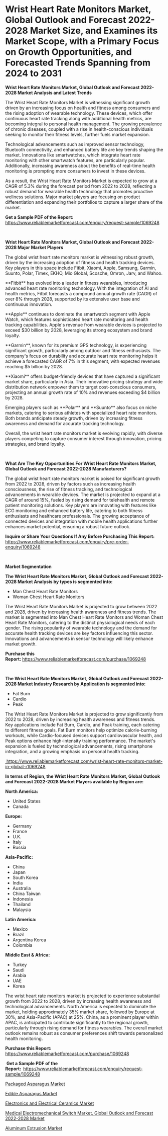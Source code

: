<p><h1>Wrist Heart Rate Monitors Market, Global Outlook and Forecast 2022-2028 Market Size, and Examines its Market Scope, with a Primary Focus on Growth Opportunities, and Forecasted Trends Spanning from 2024 to 2031</h1></p><p><strong>Wrist Heart Rate Monitors Market, Global Outlook and Forecast 2022-2028 Market Analysis and Latest Trends</strong></p>
<p><p>The Wrist Heart Rate Monitors Market is witnessing significant growth driven by an increasing focus on health and fitness among consumers and the rising adoption of wearable technology. These devices, which offer continuous heart rate tracking along with additional health metrics, are becoming integral to personal health management. The growing prevalence of chronic diseases, coupled with a rise in health-conscious individuals seeking to monitor their fitness levels, further fuels market expansion.</p><p>Technological advancements such as improved sensor technology, Bluetooth connectivity, and enhanced battery life are key trends shaping the market. Innovations like smartwatches, which integrate heart rate monitoring with other smartwatch features, are particularly popular. Additionally, increasing awareness about the benefits of real-time health monitoring is prompting more consumers to invest in these devices.</p><p>As a result, the Wrist Heart Rate Monitors Market is expected to grow at a CAGR of 5.3% during the forecast period from 2022 to 2028, reflecting a robust demand for wearable health technology that promotes proactive wellness solutions. Major market players are focusing on product differentiation and expanding their portfolios to capture a larger share of the market.</p></p>
<p><strong>Get a Sample PDF of the Report:&nbsp;</strong> <a href="https://www.reliablemarketforecast.com/enquiry/request-sample/1069248">https://www.reliablemarketforecast.com/enquiry/request-sample/1069248</a></p>
<p>&nbsp;</p>
<p><strong>Wrist Heart Rate Monitors Market, Global Outlook and Forecast 2022-2028 Major Market Players</strong></p>
<p><p>The global wrist heart rate monitors market is witnessing robust growth, driven by the increasing adoption of fitness and health tracking devices. Key players in this space include Fitbit, Xiaomi, Apple, Samsung, Garmin, Suunto, Polar, Timex, EKHO, Mio Global, Scosche, Omron, Jarv, and Wahoo.</p><p>**Fitbit** has evolved into a leader in fitness wearables, introducing advanced heart rate monitoring technology. With the integration of AI and health metrics, Fitbit forecasts a compound annual growth rate (CAGR) of over 8% through 2028, supported by its extensive user base and continuous innovation.</p><p>**Apple** continues to dominate the smartwatch segment with Apple Watch, which features sophisticated heart rate monitoring and health tracking capabilities. Apple's revenue from wearable devices is projected to exceed $30 billion by 2028, leveraging its strong ecosystem and brand loyalty.</p><p>**Garmin**, known for its premium GPS technology, is experiencing significant growth, particularly among outdoor and fitness enthusiasts. The company's focus on durability and accurate heart rate monitoring helps it achieve a forecasted CAGR of 7% in this segment, with expected revenues reaching $5 billion by 2028.</p><p>**Xiaomi** offers budget-friendly devices that have captured a significant market share, particularly in Asia. Their innovative pricing strategy and wide distribution network empower them to target cost-conscious consumers, projecting an annual growth rate of 10% and revenues exceeding $4 billion by 2028.</p><p>Emerging players such as **Polar** and **Suunto** also focus on niche markets, catering to serious athletes with specialized heart rate monitors. Both brands anticipate steady growth, driven by increasing fitness awareness and demand for accurate tracking technology.</p><p>Overall, the wrist heart rate monitors market is evolving rapidly, with diverse players competing to capture consumer interest through innovation, pricing strategies, and brand loyalty.</p></p>
<p>&nbsp;</p>
<p><strong>What Are The Key Opportunities For Wrist Heart Rate Monitors Market, Global Outlook and Forecast 2022-2028 Manufacturers?</strong></p>
<p><p>The global wrist heart rate monitors market is poised for significant growth from 2022 to 2028, driven by factors such as increasing health consciousness, the rise of fitness tracking, and technological advancements in wearable devices. The market is projected to expand at a CAGR of around 15%, fueled by rising demand for telehealth and remote patient monitoring solutions. Key players are innovating with features like ECG monitoring and enhanced battery life, catering to both fitness enthusiasts and healthcare professionals. The growing acceptance of connected devices and integration with mobile health applications further enhances market potential, ensuring a robust future outlook.</p></p>
<p><strong>Inquire or Share Your Questions If Any Before Purchasing This Report:</strong> <a href="https://www.reliablemarketforecast.com/enquiry/pre-order-enquiry/1069248">https://www.reliablemarketforecast.com/enquiry/pre-order-enquiry/1069248</a></p>
<p>&nbsp;</p>
<p><strong>Market Segmentation</strong></p>
<p><strong>The Wrist Heart Rate Monitors Market, Global Outlook and Forecast 2022-2028 Market Analysis by types is segmented into:</strong></p>
<p><ul><li>Man Chest Heart Rate Monitors</li><li>Woman Chest Heart Rate Monitors</li></ul></p>
<p><p>The Wrist Heart Rate Monitors Market is projected to grow between 2022 and 2028, driven by increasing health awareness and fitness trends. The market is segmented into Man Chest Heart Rate Monitors and Woman Chest Heart Rate Monitors, catering to the distinct physiological needs of each gender. The rising popularity of wearable technology and the demand for accurate health tracking devices are key factors influencing this sector. Innovations and advancements in sensor technology will likely enhance market growth.</p></p>
<p><strong>Purchase this Report:&nbsp;</strong><a href="https://www.reliablemarketforecast.com/purchase/1069248">https://www.reliablemarketforecast.com/purchase/1069248</a></p>
<p>&nbsp;</p>
<p><strong>The Wrist Heart Rate Monitors Market, Global Outlook and Forecast 2022-2028 Market Industry Research by Application is segmented into:</strong></p>
<p><ul><li>Fat Burn</li><li>Cardio</li><li>Peak</li></ul></p>
<p><p>The Wrist Heart Rate Monitors Market is projected to grow significantly from 2022 to 2028, driven by increasing health awareness and fitness trends. Key applications include Fat Burn, Cardio, and Peak training, each catering to different fitness goals. Fat Burn monitors help optimize calorie-burning workouts, while Cardio-focused devices support cardiovascular health, and Peak options enhance high-intensity training performance. The market's expansion is fueled by technological advancements, rising smartphone integration, and a growing emphasis on personal health tracking.</p></p>
<p><a href="https://www.reliablemarketforecast.com/wrist-heart-rate-monitors-market-in-global-r1069248">&nbsp;https://www.reliablemarketforecast.com/wrist-heart-rate-monitors-market-in-global-r1069248</a></p>
<p><strong>In terms of Region, the Wrist Heart Rate Monitors Market, Global Outlook and Forecast 2022-2028 Market Players available by Region are:</strong></p>
<p>
    <p> <strong> North America: </strong>
        <ul>
            <li>United States</li>
            <li>Canada</li>
        </ul>
        </p> 
    <p> <strong> Europe: </strong>
        <ul>
            <li>Germany</li>
            <li>France</li>
            <li>U.K.</li>
            <li>Italy</li>
            <li>Russia</li>
        </ul>
        </p> 
    <p> <strong> Asia-Pacific: </strong>
        <ul>
            <li>China</li>
            <li>Japan</li>
            <li>South Korea</li>
            <li>India</li>
            <li>Australia</li>
            <li>China Taiwan</li>
            <li>Indonesia</li>
            <li>Thailand</li>
            <li>Malaysia</li>
        </ul>
        </p> 
    <p> <strong> Latin America: </strong>
        <ul>
            <li>Mexico</li>
            <li>Brazil</li>
            <li>Argentina Korea</li>
            <li>Colombia</li>
        </ul>
        </p> 
    <p> <strong> Middle East & Africa: </strong>
        <ul>
            <li>Turkey</li>
            <li>Saudi</li>
            <li>Arabia</li>
            <li>UAE</li>
            <li>Korea</li>
        </ul>
    </p>
    </p>
<p><p>The wrist heart rate monitors market is projected to experience substantial growth from 2022 to 2028, driven by increasing health awareness and technological advancements. North America is expected to dominate the market, holding approximately 35% market share, followed by Europe at 30%, and Asia-Pacific (APAC) at 25%. China, as a prominent player within APAC, is anticipated to contribute significantly to the regional growth, particularly through rising demand for fitness wearables. The overall market outlook remains robust as consumer preferences shift towards personalized health monitoring.</p></p>
<p><strong>Purchase this Report: </strong><a href="https://www.reliablemarketforecast.com/purchase/1069248">https://www.reliablemarketforecast.com/purchase/1069248</a></p>
<p>&nbsp;<strong>Get a Sample PDF of the Report:&nbsp;&nbsp;</strong><a href="https://www.reliablemarketforecast.com/enquiry/request-sample/1069248">https://www.reliablemarketforecast.com/enquiry/request-sample/1069248</a></p>
<p><strong></strong></p>
<p><p><a href="https://www.linkedin.com/pulse/packaged-asparagus-market-size-share-competitive-landscape-yrbve?trackingId=ljCBAJhuQ6OMUEVK4oKgNQ%3D%3D">Packaged Asparagus Market</a></p><p><a href="https://www.linkedin.com/pulse/how-edible-asparagus-market-evolve-growth-analysis-year-2024-gzyqe?trackingId=wvP%2BcD3ITW%2BtaLnUhD0fSQ%3D%3D">Edible Asparagus Market</a></p><p><a href="https://medium.com/@jayrussel94/the-growth-of-the-electronics-and-electrical-ceramics-market-has-been-significant-driven-by-9317bb4a5ae2">Electronics and Electrical Ceramics Market</a></p><p><a href="https://github.com/vimar16th/Market-Research-Report-List-6/blob/main/medical-electromechanical-switch-market-global-outlook-and-forecast-2022-2028-market.md">Medical Electromechanical Switch Market, Global Outlook and Forecast 2022-2028 Market</a></p><p><a href="https://issuu.com/reportprime-2/docs/aluminum-extrusion-market-size-2030_b967e32252dad8">Aluminum Extrusion Market</a></p></p>